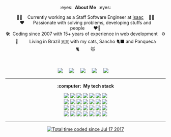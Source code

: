 <p align="center">
:eyes:&nbsp;&nbsp;<b>About Me</b>&nbsp;&nbsp;:eyes:
</p>

<p align="center">
  👨‍💻&nbsp;&nbsp;&nbsp;&nbsp;Currently working as a Staff Software Engineer at <a href="[Isaac](https://isaac.com.br/)">isaac</a>&nbsp;&nbsp;&nbsp;&nbsp;🧑‍🔧
  <br/>
  ♥️&nbsp;&nbsp;&nbsp;&nbsp;&nbsp;&nbsp;&nbsp;Passionate with solving problems, developing stuffs and people&nbsp;&nbsp;&nbsp;&nbsp;&nbsp;&nbsp;&nbsp;❤️‍🔥
  <br/>
  🛠️&nbsp;&nbsp;Coding since 2007 with 15+ years of experience in web development&nbsp;&nbsp;&nbsp;⚙️
  <br/>
  🐙&nbsp;&nbsp;&nbsp;&nbsp;&nbsp;&nbsp;&nbsp;&nbsp;&nbsp;Living in Brazil 🇧🇷 with my cats, Sancho 🐈‍⬛ and Panqueca 🐈&nbsp;&nbsp;&nbsp;&nbsp;&nbsp;&nbsp;&nbsp;&nbsp;&nbsp;🐱
</p>
<br/>
<p align="center">
  <a href="mailto:grippado@gmail.com?subject=Olá%20Gabriel%20Gripp"><img src="https://img.shields.io/badge/gmail-%23D14836.svg?&style=for-the-badge&logo=gmail&logoColor=white" /></a>&nbsp;&nbsp;&nbsp;&nbsp;
  <a href="https://www.linkedin.com/in/grippado/"><img src="https://img.shields.io/badge/linkedin-%230077B5.svg?&style=for-the-badge&logo=linkedin&logoColor=white" /></a>&nbsp;&nbsp;&nbsp;&nbsp;
  <a href="https://www.instagram.com/grippado/"><img src="https://img.shields.io/badge/instagram-%23dc2743.svg?&style=for-the-badge&logo=instagram&logoColor=white" /></a>&nbsp;&nbsp;&nbsp;&nbsp;
  <a href="https://www.facebook.com/grippado"><img src="https://img.shields.io/badge/facebook-%233B5998.svg?&style=for-the-badge&logo=facebook&logoColor=white" /></a>&nbsp;&nbsp;&nbsp;&nbsp;
  <a href="https://twitter.com/grippado"><img src="https://img.shields.io/badge/twitter-%231DA1F2.svg?&style=for-the-badge&logo=twitter&logoColor=white" /></a>&nbsp;&nbsp;&nbsp;&nbsp;
</p>

<hr/>

<p align="center">
  <b>:computer: &nbsp;My tech stack</b>
    
  <br/>
  
  <p align="center">
    <img src="https://img.shields.io/badge/HTML5-E34F26?style=for-the-badge&logo=html5&logoColor=white" />
    <img src="https://img.shields.io/badge/CSS-239120?&style=for-the-badge&logo=css3&logoColor=white"/>
    <img src="https://img.shields.io/badge/JavaScript-F7DF1E?style=for-the-badge&logo=javascript&logoColor=black"/>
    <img src="https://img.shields.io/badge/TypeScript-007ACC?style=for-the-badge&logo=typescript&logoColor=white"/>
    <img src="https://img.shields.io/badge/Node.js-43853D?style=for-the-badge&logo=node.js&logoColor=white"/>
    <img src="https://img.shields.io/badge/Vue.js-35495E?style=for-the-badge&logo=vue.js&logoColor=4FC08D"/>
    <img src="https://img.shields.io/badge/-ReactJs-61DAFB?logo=react&logoColor=white&style=for-the-badge" />
    <br/>
    <img src="https://img.shields.io/badge/GIT-%23F05033.svg?&style=flat&logo=git&logoColor=white"/>
    <img src="https://img.shields.io/badge/GITHUB-%23121011.svg?&style=flat&logo=github&logoColor=white"/>
    <img src="https://img.shields.io/badge/GITHUB%20ACTIONS-2088FF.svg?&style=flat&logo=github-actions&logoColor=white"/>
    <img src="https://img.shields.io/badge/DOCKER-2496ED.svg?&style=flat&logo=docker&logoColor=white"/>
    <img src="https://img.shields.io/badge/MONGODB-47A248.svg?&style=flat&logo=mongodb&logoColor=white"/>
    <img src="https://img.shields.io/badge/POSTGRES-%23316192.svg?&style=flat&logo=postgresql&"/>
    <img src="https://img.shields.io/badge/MARIADB-4479A1.svg?&style=flat&logo=mariadb&"/>
    <br/>
    <img src="https://img.shields.io/badge/DOMAIN%20DD-02569B.svg?&style=flat&logo=ddd&logoColor=white"/>
    <img src="https://img.shields.io/badge/TEST%20DD-E34F26.svg?&style=flat&logo=tdd&logoColor=white"/>
    <img src="https://img.shields.io/badge/PMBOK-DD0031.svg?&style=flat&logo=ddd&logoColor=white"/>
    <img src="https://img.shields.io/badge/SONARQUBE-4E9BCD.svg?&style=flat&logo=sonarqube&logoColor=white"/>
    <img src="https://img.shields.io/badge/PHP-777BB4.svg?&style=flat&logo=php&logoColor=white"/>
    <img src="https://img.shields.io/badge/JQUERY-0769AD.svg?&style=flat&logo=jquery&logoColor=white"/>
    <img src="https://img.shields.io/badge/PYTHON-3776AB.svg?&style=flat&logo=python&logoColor=white"/>
    <br/>
    <img src="https://img.shields.io/badge/REST-02569B.svg?&style=flat&logo=rest&logoColor=white"/>
    <img src="https://img.shields.io/badge/GRAPHQL-E10098.svg?&style=flat&logo=graphql&logoColor=white"/>
    <img src="https://img.shields.io/badge/LINUX-FCC624?style=flat-square&logo=linux&logoColor=black"/>
    <img src="https://img.shields.io/badge/VSCODE-007ACC.svg?&style=flat&logo=visual-studio-code"/>
    <img src="https://img.shields.io/badge/CLEAN%20ARCHITECTURE-6DB33F.svg?&style=flat&logoColor=white"/>
    <img src="https://img.shields.io/badge/MVC-888888.svg?&style=flat&logoColor=white"/>
    <img src="https://img.shields.io/badge/MVVM-888888.svg?&style=flat&logoColor=white"/>
  </p>
</p>


<hr/>

  <p align="center">
    <a href="https://wakatime.com/@0d60c504-3819-4ce7-94f7-0891e4cc7b8b"><img src="https://wakatime.com/badge/user/0d60c504-3819-4ce7-94f7-0891e4cc7b8b.svg" alt="Total time coded since Jul 17 2017" /></a>
  </p>
